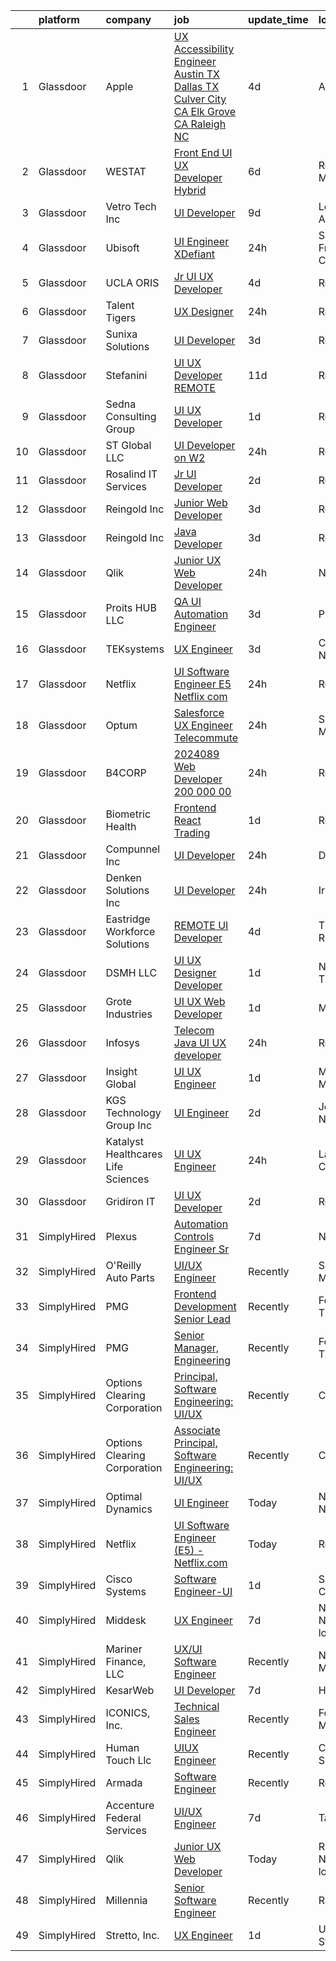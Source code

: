 

|    | platform    | company                              | job                                                                                                                                                                                                                                                                                                                                                                                                                                                                                                                                                                                                                                                                                                                                                                                                                                                                                                                                                                                                                                                                                                                                                                                                                                                                                                                                                                                                                                                                                                 | update_time   | location                 |
|---:|:------------|:-------------------------------------|:----------------------------------------------------------------------------------------------------------------------------------------------------------------------------------------------------------------------------------------------------------------------------------------------------------------------------------------------------------------------------------------------------------------------------------------------------------------------------------------------------------------------------------------------------------------------------------------------------------------------------------------------------------------------------------------------------------------------------------------------------------------------------------------------------------------------------------------------------------------------------------------------------------------------------------------------------------------------------------------------------------------------------------------------------------------------------------------------------------------------------------------------------------------------------------------------------------------------------------------------------------------------------------------------------------------------------------------------------------------------------------------------------------------------------------------------------------------------------------------------------|:--------------|:-------------------------|
|  1 | Glassdoor   | Apple                                | [UX Accessibility Engineer  Austin  TX  Dallas  TX  Culver City  CA  Elk Grove  CA  Raleigh  NC ](https://www.glassdoor.com/partner/jobListing.htm?pos=103&ao=1110586&s=58&guid=000001836e4b76d59c885b00efe8604b&src=GD_JOB_AD&t=SR&vt=w&cs=1_b72d0cb5&cb=1664002783421&jobListingId=1008148531639&cpc=C4A69CCDBB3B9599&jrtk=3-0-1gdn4mtr7m6rs801-1gdn4mtrvjc9d800-84973244f3e869f7--6NYlbfkN0BvKrLyj5gPmtZO9T8euul8TCxuuKNOtzRJOomxnwSEodTz2Bc-sPZlADHp0xxmf8WZjnCET3dmQdLRkGTrePkWla7SP4RIg3Jg3gESDXK246RFi2cnZh8aqHBZcy7Ti7yXeZqDCNRmP3xXn_wpOzEB7eInZPjrpCMchRDA0ShXv0tPz0iZrmV-2Yi28tp6L5mu1JvIs4eK4uaOaValJKQDBv6v2cDcOKD7f0JZzirhYBrilkSRytohMEqbfC0weH5cwS6xlAEuHSmhTdTkYU4-9eTy-XufDMX1L6W6C83uB5ssq4xswakNyotAYLiM7XjZ7qcZzhBHO_16Ews5ZuJ0P0_3OM1wHfEQnxnebq2W311lpS2cGdFgeJJnQ-JhyahLhHo61zq5HxCuUBr5fMF6GQISPtOIPIqrhyNcQFpmDbzSew01uJswiqnyb1I37rScinmrBhBEjzxm54HovvhrIUs1K_FH0_yVyCjmKwClTW4MOfd9p9YZRN6n8XRjMuICounazo1bdbvUtF6fiDEK7_kBC-48diAjYESI0ACpKwC-LLruqkpsTrcHrTFDTtHCDiNxtdqQP-eOXpOC7c2SqDCKYaoNkmBMONh_B5UJsXa1uFnrg39chhTx9aw6qzL_0hwiejDPx0quXnXv6acmX7cTdJymbi3ICk4nLvd0JQa6lYEWODlSYLyMYI2xlqC11VYgtWYW4PyQgaCmbbqqu_ia6eaDcitGWZZVThOgDodVHN1HMRX9BxxXbbV7utTlcvRjR5CV1mSkA0Bb0Wo-GN8adN8AfCJ1IqQfmBiVb81HOrxzefaG8bZbNs-JGo9jAyC3bz_uAWoXb70bAFKp4csSytXtKfUNlD4L-3YWt74g7_OUbht6lBLanrzJ1TaAzxd-OsWKFAuPZlTSytzTju3DjuTlQGRyW7J6KGeZgDHB46enX-kMVMET2nII74GFZbymvVZE_GkHvrk0a6FCnwgdr7S237fWpDtdGnsG_pPzQ5wU9HwN_lNgpaZZ4wCa2wN5Gene7z4NX8n5liOj1tc3u747NkE%3D) | 4d            | Austin, TX               |
|  2 | Glassdoor   | WESTAT                               | [Front End UI UX Developer  Hybrid ](https://www.glassdoor.com/partner/jobListing.htm?pos=130&ao=1136043&s=58&guid=000001836e4b76d59c885b00efe8604b&src=GD_JOB_AD&t=SR&vt=w&cs=1_ad995caf&cb=1664002783425&jobListingId=1008146802344&jrtk=3-0-1gdn4mtr7m6rs801-1gdn4mtrvjc9d800-981cf1c43b937fb5-)                                                                                                                                                                                                                                                                                                                                                                                                                                                                                                                                                                                                                                                                                                                                                                                                                                                                                                                                                                                                                                                                                                                                                                                                 | 6d            | Rockville, MD            |
|  3 | Glassdoor   | Vetro Tech Inc                       | [UI Developer](https://www.glassdoor.com/partner/jobListing.htm?pos=113&ao=1136043&s=58&guid=000001836e4b76d59c885b00efe8604b&src=GD_JOB_AD&t=SR&vt=w&ea=1&cs=1_60bdfe6a&cb=1664002783423&jobListingId=1008140170060&jrtk=3-0-1gdn4mtr7m6rs801-1gdn4mtrvjc9d800-3ecaa78ac923dbf3-)                                                                                                                                                                                                                                                                                                                                                                                                                                                                                                                                                                                                                                                                                                                                                                                                                                                                                                                                                                                                                                                                                                                                                                                                                  | 9d            | Los Angeles, CA          |
|  4 | Glassdoor   | Ubisoft                              | [UI Engineer   XDefiant](https://www.glassdoor.com/partner/jobListing.htm?pos=121&ao=1136043&s=58&guid=000001836e4b76d59c885b00efe8604b&src=GD_JOB_AD&t=SR&vt=w&cs=1_e22eddcc&cb=1664002783424&jobListingId=1008159390715&jrtk=3-0-1gdn4mtr7m6rs801-1gdn4mtrvjc9d800-50270b16bbbe2050-)                                                                                                                                                                                                                                                                                                                                                                                                                                                                                                                                                                                                                                                                                                                                                                                                                                                                                                                                                                                                                                                                                                                                                                                                             | 24h           | San Francisco, CA        |
|  5 | Glassdoor   | UCLA ORIS                            | [Jr  UI UX Developer](https://www.glassdoor.com/partner/jobListing.htm?pos=102&ao=1110586&s=58&guid=000001836e4b76d59c885b00efe8604b&src=GD_JOB_AD&t=SR&vt=w&ea=1&cs=1_0a1c42c4&cb=1664002783421&jobListingId=1008149232032&cpc=8795CF9063CD573D&jrtk=3-0-1gdn4mtr7m6rs801-1gdn4mtrvjc9d800-9ac3fc105882b52d--6NYlbfkN0CPRxWsxFRYKj-njv_B6uh4mXuMKgb2CJ8nYOQQ6xZVBuAsSp2jktkLctpgBYG2D5kC0J8kJsuU97ADGHrcA_O_mjIixlAynHmrtVF3kCjG52xzZMANHA3sEdYAUT8iAgO-tasD9a74CpQBlXMp7xxaimOgNAuSiaO8rk8G-iB_DAOaK-6O2dq1Yh4Gv2Df52fqoZs2Mbg4CzY7-qeo8I15-UBLRII-pmf8CXaKFocpL6li2BtZAEJtHAeENha3LYwmf3wE2xkpnVCENHOziuFi6dkj7v3UxMGi9VMU03TRQ1EM-0t-DOVd5xaWuG-X5YYiEUkTUBU3oNJsNvMmW7iW4u4vAvax8dvSh4AFTWyQf-JkX74n6CwhR8mIQbwgGoRg94W5kWHOFRkWSd7kTpIwn7oHZvC_oJdZPERt7AM7sc5XlFxXFL1nIYI2s9Cqp2uoxGXSPfGUVtT5Sr-TDuxu19C-TOgleFiLhnbDmzkCiCTPWux9_IrZSJu1aUGDrUk%3D)                                                                                                                                                                                                                                                                                                                                                                                                                                                                                                                                                                                                                                        | 4d            | Remote                   |
|  6 | Glassdoor   | Talent Tigers                        | [UX Designer](https://www.glassdoor.com/partner/jobListing.htm?pos=108&ao=1136043&s=58&guid=000001836e4b76d59c885b00efe8604b&src=GD_JOB_AD&t=SR&vt=w&ea=1&cs=1_dd935cbf&cb=1664002783422&jobListingId=1008158414800&jrtk=3-0-1gdn4mtr7m6rs801-1gdn4mtrvjc9d800-bba69aea4d40b767-)                                                                                                                                                                                                                                                                                                                                                                                                                                                                                                                                                                                                                                                                                                                                                                                                                                                                                                                                                                                                                                                                                                                                                                                                                   | 24h           | Remote                   |
|  7 | Glassdoor   | Sunixa Solutions                     | [UI Developer](https://www.glassdoor.com/partner/jobListing.htm?pos=110&ao=1136043&s=58&guid=000001836e4b76d59c885b00efe8604b&src=GD_JOB_AD&t=SR&vt=w&ea=1&cs=1_f7af0335&cb=1664002783423&jobListingId=1008151517508&jrtk=3-0-1gdn4mtr7m6rs801-1gdn4mtrvjc9d800-1be69a345728f09d-)                                                                                                                                                                                                                                                                                                                                                                                                                                                                                                                                                                                                                                                                                                                                                                                                                                                                                                                                                                                                                                                                                                                                                                                                                  | 3d            | Remote                   |
|  8 | Glassdoor   | Stefanini                            | [UI UX Developer REMOTE](https://www.glassdoor.com/partner/jobListing.htm?pos=114&ao=1136043&s=58&guid=000001836e4b76d59c885b00efe8604b&src=GD_JOB_AD&t=SR&vt=w&ea=1&cs=1_db9a6763&cb=1664002783423&jobListingId=1008134955356&jrtk=3-0-1gdn4mtr7m6rs801-1gdn4mtrvjc9d800-67cb59f16a888a1e-)                                                                                                                                                                                                                                                                                                                                                                                                                                                                                                                                                                                                                                                                                                                                                                                                                                                                                                                                                                                                                                                                                                                                                                                                        | 11d           | Remote                   |
|  9 | Glassdoor   | Sedna Consulting Group               | [UI UX Developer](https://www.glassdoor.com/partner/jobListing.htm?pos=117&ao=1136043&s=58&guid=000001836e4b76d59c885b00efe8604b&src=GD_JOB_AD&t=SR&vt=w&ea=1&cs=1_0107933b&cb=1664002783424&jobListingId=1008156489985&jrtk=3-0-1gdn4mtr7m6rs801-1gdn4mtrvjc9d800-9b36e5d38adac55e-)                                                                                                                                                                                                                                                                                                                                                                                                                                                                                                                                                                                                                                                                                                                                                                                                                                                                                                                                                                                                                                                                                                                                                                                                               | 1d            | Remote                   |
| 10 | Glassdoor   | ST Global LLC                        | [UI Developer on W2](https://www.glassdoor.com/partner/jobListing.htm?pos=122&ao=1136043&s=58&guid=000001836e4b76d59c885b00efe8604b&src=GD_JOB_AD&t=SR&vt=w&ea=1&cs=1_e89c8365&cb=1664002783424&jobListingId=1008158543188&jrtk=3-0-1gdn4mtr7m6rs801-1gdn4mtrvjc9d800-4cc4fed22c8f4351-)                                                                                                                                                                                                                                                                                                                                                                                                                                                                                                                                                                                                                                                                                                                                                                                                                                                                                                                                                                                                                                                                                                                                                                                                            | 24h           | Remote                   |
| 11 | Glassdoor   | Rosalind IT Services                 | [Jr  UI Developer](https://www.glassdoor.com/partner/jobListing.htm?pos=112&ao=1136043&s=58&guid=000001836e4b76d59c885b00efe8604b&src=GD_JOB_AD&t=SR&vt=w&ea=1&cs=1_77b88f85&cb=1664002783423&jobListingId=1008154123059&jrtk=3-0-1gdn4mtr7m6rs801-1gdn4mtrvjc9d800-2a16526e4c47eff6-)                                                                                                                                                                                                                                                                                                                                                                                                                                                                                                                                                                                                                                                                                                                                                                                                                                                                                                                                                                                                                                                                                                                                                                                                              | 2d            | Remote                   |
| 12 | Glassdoor   | Reingold Inc                         | [Junior Web Developer](https://www.glassdoor.com/partner/jobListing.htm?pos=109&ao=1136043&s=58&guid=000001836e4b76d59c885b00efe8604b&src=GD_JOB_AD&t=SR&vt=w&ea=1&cs=1_c89762b0&cb=1664002783422&jobListingId=1008151861362&jrtk=3-0-1gdn4mtr7m6rs801-1gdn4mtrvjc9d800-a3bd1a594d1265e2-)                                                                                                                                                                                                                                                                                                                                                                                                                                                                                                                                                                                                                                                                                                                                                                                                                                                                                                                                                                                                                                                                                                                                                                                                          | 3d            | Remote                   |
| 13 | Glassdoor   | Reingold Inc                         | [Java Developer](https://www.glassdoor.com/partner/jobListing.htm?pos=124&ao=1136043&s=58&guid=000001836e4b76d59c885b00efe8604b&src=GD_JOB_AD&t=SR&vt=w&ea=1&cs=1_a1ed7770&cb=1664002783426&jobListingId=1008151861361&jrtk=3-0-1gdn4mtr7m6rs801-1gdn4mtrvjc9d800-c8d824812749e050-)                                                                                                                                                                                                                                                                                                                                                                                                                                                                                                                                                                                                                                                                                                                                                                                                                                                                                                                                                                                                                                                                                                                                                                                                                | 3d            | Remote                   |
| 14 | Glassdoor   | Qlik                                 | [Junior UX Web Developer](https://www.glassdoor.com/partner/jobListing.htm?pos=115&ao=1136043&s=58&guid=000001836e4b76d59c885b00efe8604b&src=GD_JOB_AD&t=SR&vt=w&ea=1&cs=1_57864cb9&cb=1664002783423&jobListingId=1008158992523&jrtk=3-0-1gdn4mtr7m6rs801-1gdn4mtrvjc9d800-189ed9be44d767d3-)                                                                                                                                                                                                                                                                                                                                                                                                                                                                                                                                                                                                                                                                                                                                                                                                                                                                                                                                                                                                                                                                                                                                                                                                       | 24h           | Newton, MA               |
| 15 | Glassdoor   | Proits HUB LLC                       | [QA UI Automation Engineer](https://www.glassdoor.com/partner/jobListing.htm?pos=119&ao=1136043&s=58&guid=000001836e4b76d59c885b00efe8604b&src=GD_JOB_AD&t=SR&vt=w&ea=1&cs=1_f3b60240&cb=1664002783424&jobListingId=1008151282406&jrtk=3-0-1gdn4mtr7m6rs801-1gdn4mtrvjc9d800-1e96e4c71f00d213-)                                                                                                                                                                                                                                                                                                                                                                                                                                                                                                                                                                                                                                                                                                                                                                                                                                                                                                                                                                                                                                                                                                                                                                                                     | 3d            | Plano, TX                |
| 16 | Glassdoor   | TEKsystems                           | [UX Engineer](https://www.glassdoor.com/partner/jobListing.htm?pos=105&ao=1110586&s=58&guid=000001836e4b76d59c885b00efe8604b&src=GD_JOB_AD&t=SR&vt=w&cs=1_7ae5dd18&cb=1664002783421&jobListingId=1008152122722&cpc=FD1C1DA32C38CFA7&jrtk=3-0-1gdn4mtr7m6rs801-1gdn4mtrvjc9d800-7ffd1fd1752ad551--6NYlbfkN0AuKz8EBO1xHDEL7V2YF9xF3dC_I9B9i-Zw2Jh8clPMK3KTieKealHQySFBD4L6FvN3yT6R0s_NI-0RasqV6yN-P4dA1WsmGOaXOXu6bsVeElRy8D8Nt_izigIJOmJW9KTz1Wq6v3vJCAabGJH6SHgMJHtYgkcioyqhCrvR6-eSbNcVdK71FyMXt_DaVNmS-WcTJmkL3mZFtt-uFwE9k6h23cTBYUp3YmqVA3C0qlGBZY8MxuhWDWsYyQIlRxYauKJ_mSnf32MAPWaTAI5KIrOHmLXWZHYeIn7TSpu3ztQK8x0BM8Lc6DOXri6Eh6vOf15nBVrA-FJABpegCACqL0hgWl2oaWQ1UHpy3x6-IxvGLDRhc2wr1Urj-SeewfCND1Crd5FAnimzDKBAQfD0zy-1s_aO6AcdtnqOiNxN39MycZgL42lVroYTzPvW0bk-q1cM9V7VNPFpwqqKnfV-mFWQsS2i8Fn7t8kevdAUX4wV9933l9VTfXloOgA04J_PWFeMkebplBTIH34rvizU39fTxEkEy97eBLxLjq8E5Cp26vfZ3k99oX0IHlCNlHMJiGAKzKPA_YxeLf3CsVlL5vsC4lLgNZXGbyhI5KfG095PzrbtikuiXXUmSCSJM3DYrANqqrni3fIVbmDfvC9i2cD3z6_6Mk9b6SH-Zc3DD-F71Av6aJ7V4STHOEqLda62Y-4Mj2bHGQ7iqzmLxUJdBCZZkGG_ftfooSRpxHuaLqY2Pz21T09AM9Rqwc8yEQCad_vAMHNYVV8Y3gsucy37KuN85xtAuZy4wwA1PRyreDjJ1Y-hA2kD96q5EsYY-9q1H7UsAa2b4026BOLURCIHNeuai3jNxuMav-CRDnakNh463KZ1flxWg-r23buOa-wzkak0nB8uW-Po6U6I5a48dPHZ8M8YRBSV68uXin3pr81nkOJGb1GFuQDZ)                                                                                                                                                                                                   | 3d            | Charlotte, NC            |
| 17 | Glassdoor   | Netflix                              | [UI Software Engineer  E5    Netflix com](https://www.glassdoor.com/partner/jobListing.htm?pos=111&ao=1136043&s=58&guid=000001836e4b76d59c885b00efe8604b&src=GD_JOB_AD&t=SR&vt=w&cs=1_cb0eabf9&cb=1664002783423&jobListingId=1008158810064&jrtk=3-0-1gdn4mtr7m6rs801-1gdn4mtrvjc9d800-3ce23ae6f3e83f82-)                                                                                                                                                                                                                                                                                                                                                                                                                                                                                                                                                                                                                                                                                                                                                                                                                                                                                                                                                                                                                                                                                                                                                                                            | 24h           | Remote                   |
| 18 | Glassdoor   | Optum                                | [Salesforce UX Engineer   Telecommute](https://www.glassdoor.com/partner/jobListing.htm?pos=126&ao=1136043&s=58&guid=000001836e4b76d59c885b00efe8604b&src=GD_JOB_AD&t=SR&vt=w&cs=1_566be437&cb=1664002783424&jobListingId=1008159465356&jrtk=3-0-1gdn4mtr7m6rs801-1gdn4mtrvjc9d800-cc80063c7808034d-)                                                                                                                                                                                                                                                                                                                                                                                                                                                                                                                                                                                                                                                                                                                                                                                                                                                                                                                                                                                                                                                                                                                                                                                               | 24h           | Saint Paul, MN           |
| 19 | Glassdoor   | B4CORP                               | [2024089 Web Developer  200 000 00](https://www.glassdoor.com/partner/jobListing.htm?pos=101&ao=1110586&s=58&guid=000001836e4b76d59c885b00efe8604b&src=GD_JOB_AD&t=SR&vt=w&cs=1_2505f50e&cb=1664002783421&jobListingId=1008158976872&cpc=4B86475FAF393599&jrtk=3-0-1gdn4mtr7m6rs801-1gdn4mtrvjc9d800-870cf8dab81bae72--6NYlbfkN0BBcNHvdcwdm3ewH9kjvka83ftEJjxlat_DdA1S80VRS6k0mxP7wnwmAsSRP66qfkxiEkMctYB9U9C5_vv74s3Uxm-6uKLfX5Oi6MA8fLBR1DuHMqVwbXqyyPRMdQMM1Pi5fFxQeJ4bksR22Op327xJXWKDcRic_wI4smPCu8HYhBHLqD_3K56bI7Nj_FNMa4lilXCW_MYz2pg9_jnl01UX2iqPLqj8NTBEENOwGL9B-CIwSzbcTjZ-LeCsa6hYA4l6qjvRIazwoju3HkfzMyYB8PB-SmOopodvMXUtDZDYu91070EkpWdEhEMFF2b9EZQVvOliaY94Gme8fX0U6bJu5-L3c9I1_jrVsgqWIfjwYAxf-lTXR-CkfXZZuyB99WsEtfjHgCxlXMPd4q-lZK6LWRsbcoWQSlckXHRHTf9orcXkaZwU96os6QsR1UmZxvlD669krZ0m8v3qklpM7SZR9o4HXNvBjRJ4brWrIPXKyo9HMv3XTKMeFQ3DuMHhot0%3D)                                                                                                                                                                                                                                                                                                                                                                                                                                                                                                                                                                                                                               | 24h           | Reston, VA               |
| 20 | Glassdoor   | Biometric Health                     | [Frontend React  Trading ](https://www.glassdoor.com/partner/jobListing.htm?pos=118&ao=1136043&s=58&guid=000001836e4b76d59c885b00efe8604b&src=GD_JOB_AD&t=SR&vt=w&ea=1&cs=1_8c1c60d2&cb=1664002783424&jobListingId=1008156842271&jrtk=3-0-1gdn4mtr7m6rs801-1gdn4mtrvjc9d800-cce4f3893971f12f-)                                                                                                                                                                                                                                                                                                                                                                                                                                                                                                                                                                                                                                                                                                                                                                                                                                                                                                                                                                                                                                                                                                                                                                                                      | 1d            | Remote                   |
| 21 | Glassdoor   | Compunnel Inc                        | [UI Developer](https://www.glassdoor.com/partner/jobListing.htm?pos=125&ao=1136043&s=58&guid=000001836e4b76d59c885b00efe8604b&src=GD_JOB_AD&t=SR&vt=w&ea=1&cs=1_b46f09e6&cb=1664002783424&jobListingId=1008158325340&jrtk=3-0-1gdn4mtr7m6rs801-1gdn4mtrvjc9d800-992732e168ded898-)                                                                                                                                                                                                                                                                                                                                                                                                                                                                                                                                                                                                                                                                                                                                                                                                                                                                                                                                                                                                                                                                                                                                                                                                                  | 24h           | Durham, NC               |
| 22 | Glassdoor   | Denken Solutions Inc                 | [UI Developer](https://www.glassdoor.com/partner/jobListing.htm?pos=120&ao=1136043&s=58&guid=000001836e4b76d59c885b00efe8604b&src=GD_JOB_AD&t=SR&vt=w&cs=1_76c28eff&cb=1664002783424&jobListingId=1008158889854&jrtk=3-0-1gdn4mtr7m6rs801-1gdn4mtrvjc9d800-4ba8fc2186f537a3-)                                                                                                                                                                                                                                                                                                                                                                                                                                                                                                                                                                                                                                                                                                                                                                                                                                                                                                                                                                                                                                                                                                                                                                                                                       | 24h           | Irvine, CA               |
| 23 | Glassdoor   | Eastridge Workforce Solutions        | [REMOTE   UI Developer](https://www.glassdoor.com/partner/jobListing.htm?pos=107&ao=1110586&s=58&guid=000001836e4b76d59c885b00efe8604b&src=GD_JOB_AD&t=SR&vt=w&ea=1&cs=1_42e7c977&cb=1664002783422&jobListingId=1008149608143&cpc=3BA4CE39D5B5DEF5&jrtk=3-0-1gdn4mtr7m6rs801-1gdn4mtrvjc9d800-f59bf9f453ff84d1--6NYlbfkN0DybkRSn_Q7CT62GnFN88VmimyaY7jaahKWndbXBXLMBbHMz5el8CBY0eGB8qz1XOa-y-y7ep1U_B4yeLj8qak1Vao7H536swc3UloJ3azQJv88Xh7dFtXuCLPvwr6EGgUaF68OsNR5bmbtPhENR_OjOQCVJS2AsdO3IqiADgPNaejW5Utov5hBk3rYi_TdFhSm9sgiWgO12n6GNm3llIl88JXN6GUTBY-XvaBxsqu7_YRk8H4AxqGqkw1SwDUGANxTkaJ7EOVs9IIDCxJbjS-JhmRx06A4pNTnMVxO9KmZPIA61HbdK14GI5Bz4aGrsuXa54kmCQXj3-HjppDzRfKqM1PsDspkXOeC0N68zh1ZA5plCO6qWrmGPVuxizRfcFZpgE_Ll7lv9OEeTQ8bTfP4-Po5J1rSDf4Fho7Cmn_zgZG24HAiLeeY5SVmoblhT6_4vlFiaoq5cSjCYioUEVAWTIlMy_8J1oqyaqB6enxpfVMqf248DoGyVkzCMLX5i_R2PSLAZqTPh50DabUf_Wxa_T--A0EKdPWKQo-uGgDsR4j0FmXKQePUCavvwMQO86PioiTROp7-dQ%3D%3D)                                                                                                                                                                                                                                                                                                                                                                                                                                                                                                                                                        | 4d            | Three Rivers, CA         |
| 24 | Glassdoor   | DSMH LLC                             | [UI UX Designer Developer](https://www.glassdoor.com/partner/jobListing.htm?pos=129&ao=1136043&s=58&guid=000001836e4b76d59c885b00efe8604b&src=GD_JOB_AD&t=SR&vt=w&ea=1&cs=1_7a0cc5be&cb=1664002783425&jobListingId=1008156641714&jrtk=3-0-1gdn4mtr7m6rs801-1gdn4mtrvjc9d800-d8c6e93b803bdc7f-)                                                                                                                                                                                                                                                                                                                                                                                                                                                                                                                                                                                                                                                                                                                                                                                                                                                                                                                                                                                                                                                                                                                                                                                                      | 1d            | Nashville, TN            |
| 25 | Glassdoor   | Grote Industries                     | [UI UX Web Developer](https://www.glassdoor.com/partner/jobListing.htm?pos=127&ao=1136043&s=58&guid=000001836e4b76d59c885b00efe8604b&src=GD_JOB_AD&t=SR&vt=w&ea=1&cs=1_61d77f77&cb=1664002783425&jobListingId=1008156554503&jrtk=3-0-1gdn4mtr7m6rs801-1gdn4mtrvjc9d800-f7d9f492c42b441e-)                                                                                                                                                                                                                                                                                                                                                                                                                                                                                                                                                                                                                                                                                                                                                                                                                                                                                                                                                                                                                                                                                                                                                                                                           | 1d            | Madison, IN              |
| 26 | Glassdoor   | Infosys                              | [Telecom Java UI UX developer](https://www.glassdoor.com/partner/jobListing.htm?pos=128&ao=1136043&s=58&guid=000001836e4b76d59c885b00efe8604b&src=GD_JOB_AD&t=SR&vt=w&cs=1_a9a48a83&cb=1664002783425&jobListingId=1008158618172&jrtk=3-0-1gdn4mtr7m6rs801-1gdn4mtrvjc9d800-f5e33ec8907abee6-)                                                                                                                                                                                                                                                                                                                                                                                                                                                                                                                                                                                                                                                                                                                                                                                                                                                                                                                                                                                                                                                                                                                                                                                                       | 24h           | Remote                   |
| 27 | Glassdoor   | Insight Global                       | [UI UX Engineer](https://www.glassdoor.com/partner/jobListing.htm?pos=106&ao=1110586&s=58&guid=000001836e4b76d59c885b00efe8604b&src=GD_JOB_AD&t=SR&vt=w&cs=1_3c514afe&cb=1664002783422&jobListingId=1008156941047&cpc=A65DF3A704A48F9B&jrtk=3-0-1gdn4mtr7m6rs801-1gdn4mtrvjc9d800-17688562ed86413f--6NYlbfkN0BKkHZu3wF05EeDimN_p6sYpKCMArvwa95YdH7UpkaBCqc7l59ErwqcBYHShvnTBTWFq6T7Q-Kq0wFQP82TfnMoSA8h_xAJ1nloJqMND8zwT7LeOEKY63-WLSMt6aEJYzMu_qL8BuZfM-weWLbTCBsgguxdukOOiJpaOKtIHR1PwTkeudpe58n8pY06nPNMMIUYIpgrtEVqmPonucZwkk1iBe68r26Qgc9yza2Z-JfE-KW_5EfTzN2kNedzM5F8IS-orStOGBA0kDOCugtr1ih-di7MrER8oyZJiVT-Miqnf9r6c0WCfT6R5DSJgoRUk3Evc_rc2GdSiJCmMVD_3pNGhbK4kY7bZ0fFr0Sd0bgQTUVhFGJF4FVRPDGk54xlQ2Ht1_5y2zBlmSlKJ8pmy8fSlaYKWM9Qz-aKC_WMan988tvVCZxheNKjfjhbAllZMVu7crDhhwCrqB9QU7xIjat51R10YjRIgE4GduaQ3JMvAHxk44Wvde4hq6Y3EYUVJjM%3D)                                                                                                                                                                                                                                                                                                                                                                                                                                                                                                                                                                                                                                                  | 1d            | Minneapolis, MN          |
| 28 | Glassdoor   | KGS Technology Group Inc             | [UI Engineer](https://www.glassdoor.com/partner/jobListing.htm?pos=123&ao=1136043&s=58&guid=000001836e4b76d59c885b00efe8604b&src=GD_JOB_AD&t=SR&vt=w&ea=1&cs=1_d13ec83f&cb=1664002783424&jobListingId=1008153731364&jrtk=3-0-1gdn4mtr7m6rs801-1gdn4mtrvjc9d800-a6689949bf0b0ad4-)                                                                                                                                                                                                                                                                                                                                                                                                                                                                                                                                                                                                                                                                                                                                                                                                                                                                                                                                                                                                                                                                                                                                                                                                                   | 2d            | Jersey City, NJ          |
| 29 | Glassdoor   | Katalyst Healthcares   Life Sciences | [UI UX Engineer](https://www.glassdoor.com/partner/jobListing.htm?pos=116&ao=1136043&s=58&guid=000001836e4b76d59c885b00efe8604b&src=GD_JOB_AD&t=SR&vt=w&cs=1_233d42ad&cb=1664002783423&jobListingId=1008158224519&jrtk=3-0-1gdn4mtr7m6rs801-1gdn4mtrvjc9d800-eaf31fc7128911b2-)                                                                                                                                                                                                                                                                                                                                                                                                                                                                                                                                                                                                                                                                                                                                                                                                                                                                                                                                                                                                                                                                                                                                                                                                                     | 24h           | Lake Forest, CA          |
| 30 | Glassdoor   | Gridiron IT                          | [UI UX Developer](https://www.glassdoor.com/partner/jobListing.htm?pos=104&ao=1110586&s=58&guid=000001836e4b76d59c885b00efe8604b&src=GD_JOB_AD&t=SR&vt=w&ea=1&cs=1_f6a7fa3d&cb=1664002783422&jobListingId=1008153486590&cpc=3BA4CE39D5B5DEF5&jrtk=3-0-1gdn4mtr7m6rs801-1gdn4mtrvjc9d800-ded9de02fd72912c--6NYlbfkN0CTHA6cd59lXtQJ-DuZtBHQsSjOn019HaVEc20FtZol1_8bPJW14iotuMuGn0biAaG5DtxceWcueZoF2oOGsmM3j_ZpwlZpwY5js28ROVOep1iEWDFnrPeA8Zj77wx6qKTN9Q5hs0AYgZ2YPOj4l5BqF8BE-KF8U5Yk18-TwihJlyH-Ow1wYwbyX9qsTUZW2YP5U02UEeynumyiyFxumi9Iq51rJKEj26U4JEPt_388ja87qzmAbBhnZqLlKDb6Mstf71qGDPXATsXqziIKwVG9DqXEGC9rjRHvAq5xtyiCDikqTjTxm5k4qKGbbrclk8rfbJrLB_VxhjKPQPRVk_8b7jJ-HfKFesszeCoD_lxDFAE90fr3UxBTkKZuzUFwn39fBO2XG4cTk1ZiFa6GaN6ahCi0ohiDVeJDfSxo1FdIU_R-gIHgQU8hCeVTGibDf49QgbxBj0IJV3Bv2aTovbwZ4eiqMFZZhPTijuXdxty4PHaNqjKWk7kmI3G9qKaLvCF79klEN0TOag%3D%3D)                                                                                                                                                                                                                                                                                                                                                                                                                                                                                                                                                                                                                              | 2d            | Remote                   |
| 31 | SimplyHired | Plexus                               | [Automation Controls Engineer Sr](https://www.simplyhired.com/job/dW7kF-zL_VgFvQ3N0gEC8-vKEC_iV6MkrGR3PbFxwjc4m5zHjr0ZtA?q=ux+engineer)                                                                                                                                                                                                                                                                                                                                                                                                                                                                                                                                                                                                                                                                                                                                                                                                                                                                                                                                                                                                                                                                                                                                                                                                                                                                                                                                                             | 7d            | Neenah, WI               |
| 32 | SimplyHired | O'Reilly Auto Parts                  | [UI/UX Engineer](https://www.simplyhired.com/job/Ch-0AedvTb5tUSAA4MQ0HrakRmjatsEApHM2Ju6e0Z34OKtcTFyUBg?q=ux+engineer)                                                                                                                                                                                                                                                                                                                                                                                                                                                                                                                                                                                                                                                                                                                                                                                                                                                                                                                                                                                                                                                                                                                                                                                                                                                                                                                                                                              | Recently      | Springfield, MO          |
| 33 | SimplyHired | PMG                                  | [Frontend Development Senior Lead](https://www.simplyhired.com/job/WxYlnAyWuFDkZ0GLVBhdo5Koa7IN5qJxf9CSS4nOUsxSlDljLNPvSA?q=ux+engineer)                                                                                                                                                                                                                                                                                                                                                                                                                                                                                                                                                                                                                                                                                                                                                                                                                                                                                                                                                                                                                                                                                                                                                                                                                                                                                                                                                            | Recently      | Fort Worth, TX           |
| 34 | SimplyHired | PMG                                  | [Senior Manager, Engineering](https://www.simplyhired.com/job/sR3XRWy0a93XgO3t7y-yMitNadG8DKtQe7lgyQCG9vn4lMLjVHNF4A?q=ux+engineer)                                                                                                                                                                                                                                                                                                                                                                                                                                                                                                                                                                                                                                                                                                                                                                                                                                                                                                                                                                                                                                                                                                                                                                                                                                                                                                                                                                 | Recently      | Fort Worth, TX           |
| 35 | SimplyHired | Options Clearing Corporation         | [Principal, Software Engineering: UI/UX](https://www.simplyhired.com/job/6WRicnwhKtM4ghmIX48eFW9WlVHt5doMp2wkEyAG3W4q6Pq7hAvRsA?q=ux+engineer)                                                                                                                                                                                                                                                                                                                                                                                                                                                                                                                                                                                                                                                                                                                                                                                                                                                                                                                                                                                                                                                                                                                                                                                                                                                                                                                                                      | Recently      | Chicago, IL              |
| 36 | SimplyHired | Options Clearing Corporation         | [Associate Principal, Software Engineering: UI/UX](https://www.simplyhired.com/job/KqX0r19PqDHKMf5s4hh43-0ZDumkM18M7UHYdpXWDCoMP2N68H7pqQ?q=ux+engineer)                                                                                                                                                                                                                                                                                                                                                                                                                                                                                                                                                                                                                                                                                                                                                                                                                                                                                                                                                                                                                                                                                                                                                                                                                                                                                                                                            | Recently      | Chicago, IL              |
| 37 | SimplyHired | Optimal Dynamics                     | [UI Engineer](https://www.simplyhired.com/job/0bpPVDlwynhY47snJyFfJHGvYwLTgcvb3cPoP3rLfhFjZRYAWMFjMg?q=ux+engineer)                                                                                                                                                                                                                                                                                                                                                                                                                                                                                                                                                                                                                                                                                                                                                                                                                                                                                                                                                                                                                                                                                                                                                                                                                                                                                                                                                                                 | Today         | New York, NY             |
| 38 | SimplyHired | Netflix                              | [UI Software Engineer (E5) - Netflix.com](https://www.simplyhired.com/job/lyaXwRpsXaBjvccExet9oXt6B5rMxX4lVha0DRptqpX7_TvzvbYwTg?q=ux+engineer)                                                                                                                                                                                                                                                                                                                                                                                                                                                                                                                                                                                                                                                                                                                                                                                                                                                                                                                                                                                                                                                                                                                                                                                                                                                                                                                                                     | Today         | Remote                   |
| 39 | SimplyHired | Cisco Systems                        | [Software Engineer-UI](https://www.simplyhired.com/job/cGlKxLvIBS9w2clhCrDZlakuCdwaarW7-pzvJB-6dUmI2i5zv6iVAg?q=ux+engineer)                                                                                                                                                                                                                                                                                                                                                                                                                                                                                                                                                                                                                                                                                                                                                                                                                                                                                                                                                                                                                                                                                                                                                                                                                                                                                                                                                                        | 1d            | San Jose, CA             |
| 40 | SimplyHired | Middesk                              | [UX Engineer](https://www.simplyhired.com/job/wnyKxVsmnqadNyANNucVa5Q8My5C3D11MoFnqnT-nCrmLBC99TWERw?q=ux+engineer)                                                                                                                                                                                                                                                                                                                                                                                                                                                                                                                                                                                                                                                                                                                                                                                                                                                                                                                                                                                                                                                                                                                                                                                                                                                                                                                                                                                 | 7d            | New York, NY +1 location |
| 41 | SimplyHired | Mariner Finance, LLC                 | [UX/UI Software Engineer](https://www.simplyhired.com/job/ktwvBxaJ86NTto7scJbAmyVhDb4iOL6kKeAUrTUqJb7HEu--wHh41w?q=ux+engineer)                                                                                                                                                                                                                                                                                                                                                                                                                                                                                                                                                                                                                                                                                                                                                                                                                                                                                                                                                                                                                                                                                                                                                                                                                                                                                                                                                                     | Recently      | Nottingham, MD           |
| 42 | SimplyHired | KesarWeb                             | [UI Developer](https://www.simplyhired.com/job/AdXayeNqe0xb72S-9ViaVevM0WWPJs4e0aoMsIiQVEeG0W-FOR43CQ?q=ux+engineer)                                                                                                                                                                                                                                                                                                                                                                                                                                                                                                                                                                                                                                                                                                                                                                                                                                                                                                                                                                                                                                                                                                                                                                                                                                                                                                                                                                                | 7d            | Houston, TX              |
| 43 | SimplyHired | ICONICS, Inc.                        | [Technical Sales Engineer](https://www.simplyhired.com/job/BLGA6g71PmxK_tznA_TCmnundiwYAmilk7nypVzrPwOuQDQe9f3_jg?q=ux+engineer)                                                                                                                                                                                                                                                                                                                                                                                                                                                                                                                                                                                                                                                                                                                                                                                                                                                                                                                                                                                                                                                                                                                                                                                                                                                                                                                                                                    | Recently      | Foxborough, MA           |
| 44 | SimplyHired | Human Touch Llc                      | [UIUX Engineer](https://www.simplyhired.com/job/mLV3-vHBSWDu1VpB6i87RJZBJfxBzQHsFHiXEEj2qAuOeFi_t2UXXA?q=ux+engineer)                                                                                                                                                                                                                                                                                                                                                                                                                                                                                                                                                                                                                                                                                                                                                                                                                                                                                                                                                                                                                                                                                                                                                                                                                                                                                                                                                                               | Recently      | Charleston, SC           |
| 45 | SimplyHired | Armada                               | [Software Engineer](https://www.simplyhired.com/job/yY_Z95ea5Of8qmuBX1G7Ii61Dsj5-rNUsNrLq5MMvCWidokGLp6oCA?q=ux+engineer)                                                                                                                                                                                                                                                                                                                                                                                                                                                                                                                                                                                                                                                                                                                                                                                                                                                                                                                                                                                                                                                                                                                                                                                                                                                                                                                                                                           | Recently      | Remote                   |
| 46 | SimplyHired | Accenture Federal Services           | [UI/UX Engineer](https://www.simplyhired.com/job/fTRdZ83u3OerWfvJPvprBMoIYCtUqo2QAmCXEeNNpongAjFhkd6o1w?q=ux+engineer)                                                                                                                                                                                                                                                                                                                                                                                                                                                                                                                                                                                                                                                                                                                                                                                                                                                                                                                                                                                                                                                                                                                                                                                                                                                                                                                                                                              | 7d            | Tampa, FL                |
| 47 | SimplyHired | Qlik                                 | [Junior UX Web Developer](https://www.simplyhired.com/job/Rxy3P6aHf4m9TVWOED6uOhR86c3rua2-rZvp8hg1s8C686YXWj0xqw?q=ux+engineer)                                                                                                                                                                                                                                                                                                                                                                                                                                                                                                                                                                                                                                                                                                                                                                                                                                                                                                                                                                                                                                                                                                                                                                                                                                                                                                                                                                     | Today         | Raleigh, NC +3 locations |
| 48 | SimplyHired | Millennia                            | [Senior Software Engineer](https://www.simplyhired.com/job/FPJVg9TEXTFLv6031hVfGx_c9M2U_bniCoSJwqJ7H_94rxUR-yoMDw?q=ux+engineer)                                                                                                                                                                                                                                                                                                                                                                                                                                                                                                                                                                                                                                                                                                                                                                                                                                                                                                                                                                                                                                                                                                                                                                                                                                                                                                                                                                    | Recently      | Raleigh, NC              |
| 49 | SimplyHired | Stretto, Inc.                        | [UX Engineer](https://www.simplyhired.com/job/5gxVS8v_seoji1cMv1wQSUVKL4X4QVdPqpooCtlsTRbmc7X9aNjcfQ?q=ux+engineer)                                                                                                                                                                                                                                                                                                                                                                                                                                                                                                                                                                                                                                                                                                                                                                                                                                                                                                                                                                                                                                                                                                                                                                                                                                                                                                                                                                                 | 1d            | United States            |